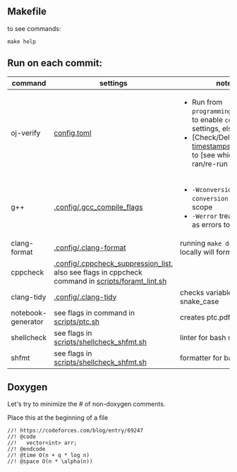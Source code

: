 ## Makefile
to see commands:
```
make help
```

## Run on each commit:
command | settings | notes | see
--- | --- | --- | ---
oj-verify | [config.toml](../.verify-helper/config.toml) | <ul><li>Run from `programming_team_code/` to enable `config.toml` settings, else disabled.</li><li>[Check/Delete] [timestamps.remote.json](../.verify-helper/timestamps.remote.json) to [see which tests ran/re-run all tests].</li></ul> | <ul><li>https://online-judge-tools.github.io/verification-helper/document.html</li><li>https://online-judge-tools.github.io/verification-helper/installer.html</li><li>[Library Checker](https://judge.yosupo.jp/)</li><li>[Aizu Online Judge](https://onlinejudge.u-aizu.ac.jp/courses/list)</li></ul>
g++ | [.config/.gcc_compile_flags](.config/.gcc_compile_flags) | <ul><li>`-Wconversion`, `-Wsign-conversion` is out of scope</li><li>`-Werror` treats warnings as errors to make CI fail</li></ul> | <ul><li>https://codeforces.com/blog/entry/15547</li><li>https://codeforces.com/blog/entry/74032</li><li>https://codeforces.com/blog/entry/79024</li></ul>
clang-format | [.config/.clang-format](.config/.clang-format) | running `make do_format` locally will format files | https://clang.llvm.org/docs/ClangFormat.html
cppcheck | [.config/.cppcheck_suppression_list](.config/.cppcheck_suppression_list), also see flags in cppcheck command in [scripts/foramt_lint.sh](scripts/foramt_lint.sh) | | https://cppcheck.sourceforge.io/
clang-tidy | [.config/.clang-tidy](.config/.clang-tidy) | checks variables for snake_case | https://clang.llvm.org/extra/clang-tidy/checks/list.html
notebook-generator | see flags in command in [scripts/ptc.sh](scripts/ptc.sh) | creates ptc.pdf | https://github.com/pin3da/notebook-generator 
shellcheck | see flags in [scripts/shellcheck_shfmt.sh](scripts/shellcheck_shfmt.sh) | linter for bash scripts | https://www.shellcheck.net/
shfmt | see flags in [scripts/shellcheck_shfmt.sh](scripts/shellcheck_shfmt.sh) | formatter for bash scripts | https://github.com/mvdan/sh

## Doxygen
Let's try to minimize the # of non-doxygen comments.

Place this at the beginning of a file

```
//! https://codeforces.com/blog/entry/69247
//! @code
//!   vector<int> arr;
//! @endcode
//! @time O(n + q * log n)
//! @space O(n * \alpha(n))
```
